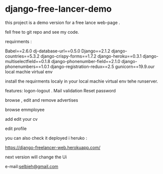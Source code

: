 # django-free-lancer-demo
this project is a demo version for a free lance web-page .

fell free to git repo and see my code. 


requirments :

Babel==2.6.0
dj-database-url==0.5.0
Django==2.1.2
django-countries==5.3.2
django-crispy-forms==1.7.2
django-heroku==0.3.1
django-multiselectfield==0.1.8
django-phonenumber-field==2.1.0
django-phonenumbers==1.0.1
django-registration-redux==2.5
gunicorn==19.9.our local machie virtual env



install the requirments localy in your local machie virtual env tehe runserver.



features:
logon-logout .
Mail validation 
Reset password



browse , edit and remove advertises 


browse emmployee


add edit your cv


edit profile 



you can also check it deployed i heruko :

https://django-freelancer-web.herokuapp.com/





next version will change the Ui  



e-mail:selbieh@gmail.com

